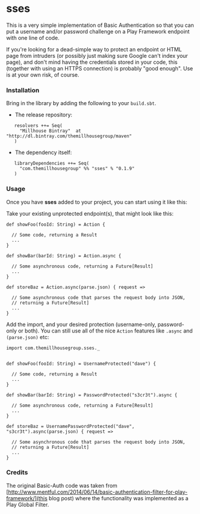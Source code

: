 sses
============================

This is a very simple implementation of Basic Authentication so that you can put
a username and/or password challenge on a Play Framework endpoint with one line of code.

If you're looking for a dead-simple way to protect an endpoint or HTML page from intruders (or possibly just making sure Google can't index your page), and don't mind having the credentials stored in your code, this (together with using an HTTPS connection) is probably "good enough". Use is at your own risk, of course.


### Installation

Bring in the library by adding the following to your ```build.sbt```. 

  - The release repository: 

```
   resolvers ++= Seq(
     "Millhouse Bintray"  at "http://dl.bintray.com/themillhousegroup/maven"
   )
```
  - The dependency itself: 

```
   libraryDependencies ++= Seq(
     "com.themillhousegroup" %% "sses" % "0.1.9"
   )

```

### Usage

Once you have __sses__ added to your project, you can start using it like this:


Take your existing unprotected endpoint(s), that might look like this:

```
def showFoo(fooId: String) = Action {

  // Some code, returning a Result
  ...
}

def showBar(barId: String) = Action.async {

  // Some asynchronous code, returning a Future[Result]
  ...
}

def storeBaz = Action.async(parse.json) { request =>

  // Some asynchronous code that parses the request body into JSON, 
  // returning a Future[Result]
  ...
}
```

Add the import, and your desired protection (username-only, password-only or both). You can still use all of the nice `Action` features like `.async` and `(parse.json)` etc:

```
import com.themillhousegroup.sses._


def showFoo(fooId: String) = UsernameProtected("dave") {

  // Some code, returning a Result
  ...
}

def showBar(barId: String) = PasswordProtected("s3cr3t").async {

  // Some asynchronous code, returning a Future[Result]
  ...
}

def storeBaz = UsernamePasswordProtected("dave", "s3cr3t").async(parse.json) { request =>

  // Some asynchronous code that parses the request body into JSON, 
  // returning a Future[Result]
  ...
}
```




### Credits

The original Basic-Auth code was taken from [http://www.mentful.com/2014/06/14/basic-authentication-filter-for-play-framework/](this blog post)
where the functionality was implemented as a Play Global Filter. 
